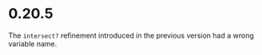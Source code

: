 # 0.20.5

The `intersect?` refinement introduced in the previous version had a wrong variable name.
